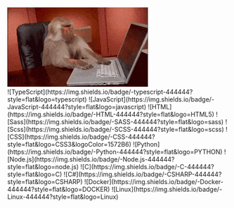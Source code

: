 <br>
<!-- <h1></h1> -->
<br>
<a><img href="https://github.com/mazimcoder" src="https://github.com/mazimcoder/mazimcoder/blob/main/giphy-downsized.gif" type="image/gif" alt="monkey"></a>
<br>
![TypeScript](https://img.shields.io/badge/-typescript-444444?style=flat&logo=typescript)
![JavaScript](https://img.shields.io/badge/-JavaScript-444444?style=flat&logo=javascript)
![HTML](https://img.shields.io/badge/-HTML-444444?style=flat&logo=HTML5) 
![Sass](https://img.shields.io/badge/-SASS-444444?style=flat&logo=sass)
![Scss](https://img.shields.io/badge/-SCSS-444444?style=flat&logo=scss)
![CSS](https://img.shields.io/badge/-CSS-444444?style=flat&logo=CSS3&logoColor=1572B6)
![Python](https://img.shields.io/badge/-Python-444444?style=flat&logo=PYTHON)
![Node.js](https://img.shields.io/badge/-Node.js-444444?style=flat&logo=node.js)
![C](https://img.shields.io/badge/-C-444444?style=flat&logo=C)
![C#](https://img.shields.io/badge/-CSHARP-444444?style=flat&logo=CSHARP)
![Docker](https://img.shields.io/badge/-Docker-444444?style=flat&logo=DOCKER)
![Linux](https://img.shields.io/badge/-Linux-444444?style=flat&logo=Linux)

